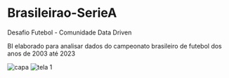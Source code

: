 # Brasileirao-SerieA
Desafio Futebol - Comunidade Data Driven

BI elaborado para analisar dados do campeonato brasileiro de futebol dos anos de 2003 até 2023

![capa](https://github.com/user-attachments/assets/e328462f-b5bd-41cf-a7be-e3625d724611)
![tela 1](https://github.com/user-attachments/assets/eaaede82-59c2-4a2a-8f24-7293515ac9f4)
